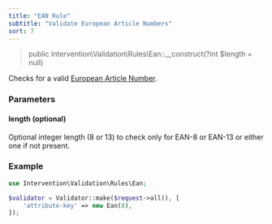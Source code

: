 ```yaml
---
title: "EAN Rule"
subtitle: "Validate European Article Numbers"
sort: 7
---
```


> public Intervention\Validation\Rules\Ean::__construct(?int $length = null)

Checks for a valid [European Article Number](https://en.wikipedia.org/wiki/International_Article_Number).

### Parameters

#### length (optional)

Optional integer length (8 or 13) to check only for EAN-8 or EAN-13 or either one if not present.

### Example

```php
use Intervention\Validation\Rules\Ean;

$validator = Validator::make($request->all(), [
    'attribute-key' => new Ean(8),
]);
```


